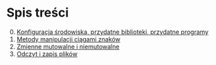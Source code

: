 # Spis treści
0. [Konfiguracja środowiska, przydatne biblioteki, przydatne programy](https://github.com/bsupronik/nauka-pythona/blob/main/materialy/Konfiguracja%20środowiska.md)
1. [Metody manipulacji ciągami znaków](https://github.com/bsupronik/nauka-pythona/blob/main/materialy/Cutting%20and%20slicing%20string%20type.md)
2. [Zmienne mutowalne i niemutowalne](https://github.com/bsupronik/nauka-pythona/blob/main/materialy/Mutowalne%20i%20niemutowalne%20typy%20zmiennych.md)
3. [Odczyt i zapis plików](https://github.com/bsupronik/nauka-pythona/blob/main/materialy/Odczyt%20i%20zapis%20plików.md)